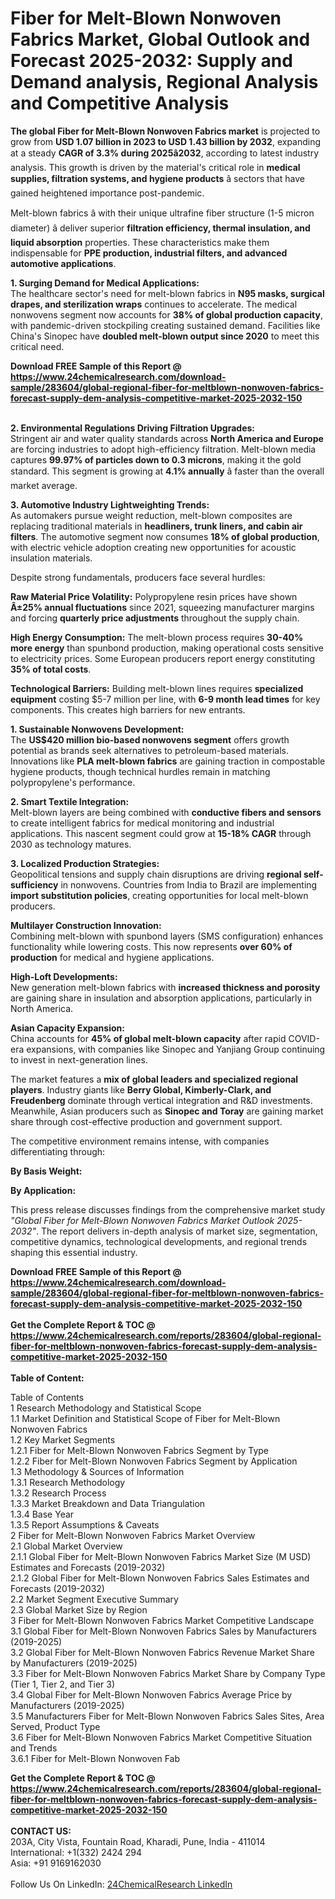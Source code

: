 <h1>Fiber for Melt-Blown Nonwoven Fabrics Market, Global Outlook and Forecast 2025-2032: Supply and Demand analysis, Regional Analysis and Competitive Analysis</h1><p><strong>The global Fiber for Melt-Blown Nonwoven Fabrics market</strong> is projected to grow from <strong>USD 1.07 billion in 2023 to USD 1.43 billion by 2032</strong>, expanding at a steady <strong>CAGR of 3.3% during 2025â2032</strong>, according to latest industry analysis. This growth is driven by the material's critical role in <strong>medical supplies, filtration systems, and hygiene products</strong> â sectors that have gained heightened importance post-pandemic.</p><p>Melt-blown fabrics â with their unique ultrafine fiber structure (1-5 micron diameter) â deliver superior <strong>filtration efficiency, thermal insulation, and liquid absorption</strong> properties. These characteristics make them indispensable for <strong>PPE production, industrial filters, and advanced automotive applications</strong>.</p><p><strong>1. Surging Demand for Medical Applications:</strong><br>
The healthcare sector's need for melt-blown fabrics in <strong>N95 masks, surgical drapes, and sterilization wraps</strong> continues to accelerate. The medical nonwovens segment now accounts for <strong>38% of global production capacity</strong>, with pandemic-driven stockpiling creating sustained demand. Facilities like China's Sinopec have <strong>doubled melt-blown output since 2020</strong> to meet this critical need.</p><div><b>Download FREE Sample of this Report @ 
            <a href="https://www.24chemicalresearch.com/download-sample/283604/global-regional-fiber-for-meltblown-nonwoven-fabrics-forecast-supply-dem-analysis-competitive-market-2025-2032-150">
            https://www.24chemicalresearch.com/download-sample/283604/global-regional-fiber-for-meltblown-nonwoven-fabrics-forecast-supply-dem-analysis-competitive-market-2025-2032-150</a></b></div><br><p><strong>2. Environmental Regulations Driving Filtration Upgrades:</strong><br>
Stringent air and water quality standards across <strong>North America and Europe</strong> are forcing industries to adopt high-efficiency filtration. Melt-blown media captures <strong>99.97% of particles down to 0.3 microns</strong>, making it the gold standard. This segment is growing at <strong>4.1% annually</strong> â faster than the overall market average.</p><p><strong>3. Automotive Industry Lightweighting Trends:</strong><br>
As automakers pursue weight reduction, melt-blown composites are replacing traditional materials in <strong>headliners, trunk liners, and cabin air filters</strong>. The automotive segment now consumes <strong>18% of global production</strong>, with electric vehicle adoption creating new opportunities for acoustic insulation materials.</p><p>Despite strong fundamentals, producers face several hurdles:</p><p><strong>Raw Material Price Volatility:</strong> Polypropylene resin prices have shown <strong>Â±25% annual fluctuations</strong> since 2021, squeezing manufacturer margins and forcing <strong>quarterly price adjustments</strong> throughout the supply chain.</p><p><strong>High Energy Consumption:</strong> The melt-blown process requires <strong>30-40% more energy</strong> than spunbond production, making operational costs sensitive to electricity prices. Some European producers report energy constituting <strong>35% of total costs</strong>.</p><p><strong>Technological Barriers:</strong> Building melt-blown lines requires <strong>specialized equipment</strong> costing $5-7 million per line, with <strong>6-9 month lead times</strong> for key components. This creates high barriers for new entrants.</p><p><strong>1. Sustainable Nonwovens Development:</strong><br>
The <strong>US$420 million bio-based nonwovens segment</strong> offers growth potential as brands seek alternatives to petroleum-based materials. Innovations like <strong>PLA melt-blown fabrics</strong> are gaining traction in compostable hygiene products, though technical hurdles remain in matching polypropylene's performance.</p><p><strong>2. Smart Textile Integration:</strong><br>
Melt-blown layers are being combined with <strong>conductive fibers and sensors</strong> to create intelligent fabrics for medical monitoring and industrial applications. This nascent segment could grow at <strong>15-18% CAGR</strong> through 2030 as technology matures.</p><p><strong>3. Localized Production Strategies:</strong><br>
Geopolitical tensions and supply chain disruptions are driving <strong>regional self-sufficiency</strong> in nonwovens. Countries from India to Brazil are implementing <strong>import substitution policies</strong>, creating opportunities for local melt-blown producers.</p><p><strong>Multilayer Construction Innovation:</strong><br>
	Combining melt-blown with spunbond layers (SMS configuration) enhances functionality while lowering costs. This now represents <strong>over 60% of production</strong> for medical and hygiene applications.</p><p><strong>High-Loft Developments:</strong><br>
	New generation melt-blown fabrics with <strong>increased thickness and porosity</strong> are gaining share in insulation and absorption applications, particularly in North America.</p><p><strong>Asian Capacity Expansion:</strong><br>
	China accounts for <strong>45% of global melt-blown capacity</strong> after rapid COVID-era expansions, with companies like Sinopec and Yanjiang Group continuing to invest in next-generation lines.</p><p>The market features a <strong>mix of global leaders and specialized regional players</strong>. Industry giants like <strong>Berry Global, Kimberly-Clark, and Freudenberg</strong> dominate through vertical integration and R&amp;D investments. Meanwhile, Asian producers such as <strong>Sinopec and Toray</strong> are gaining market share through cost-effective production and government support.</p><p>The competitive environment remains intense, with companies differentiating through:</p><p><strong>By Basis Weight:</strong></p><p><strong>By Application:</strong></p><p>This press release discusses findings from the comprehensive market study <em>"Global Fiber for Melt-Blown Nonwoven Fabrics Market Outlook 2025-2032"</em>. The report delivers in-depth analysis of market size, segmentation, competitive dynamics, technological developments, and regional trends shaping this essential industry.</p><div><b>Download FREE Sample of this Report @ 
            <a href="https://www.24chemicalresearch.com/download-sample/283604/global-regional-fiber-for-meltblown-nonwoven-fabrics-forecast-supply-dem-analysis-competitive-market-2025-2032-150">
            https://www.24chemicalresearch.com/download-sample/283604/global-regional-fiber-for-meltblown-nonwoven-fabrics-forecast-supply-dem-analysis-competitive-market-2025-2032-150</a></b></div><br><div><b>Get the Complete Report & TOC @ 
            <a href="https://www.24chemicalresearch.com/reports/283604/global-regional-fiber-for-meltblown-nonwoven-fabrics-forecast-supply-dem-analysis-competitive-market-2025-2032-150">
            https://www.24chemicalresearch.com/reports/283604/global-regional-fiber-for-meltblown-nonwoven-fabrics-forecast-supply-dem-analysis-competitive-market-2025-2032-150</a></b></div><br>
            <b>Table of Content:</b><p>Table of Contents<br />
1 Research Methodology and Statistical Scope<br />
1.1 Market Definition and Statistical Scope of Fiber for Melt-Blown Nonwoven Fabrics<br />
1.2 Key Market Segments<br />
1.2.1 Fiber for Melt-Blown Nonwoven Fabrics Segment by Type<br />
1.2.2 Fiber for Melt-Blown Nonwoven Fabrics Segment by Application<br />
1.3 Methodology & Sources of Information<br />
1.3.1 Research Methodology<br />
1.3.2 Research Process<br />
1.3.3 Market Breakdown and Data Triangulation<br />
1.3.4 Base Year<br />
1.3.5 Report Assumptions & Caveats<br />
2 Fiber for Melt-Blown Nonwoven Fabrics Market Overview<br />
2.1 Global Market Overview<br />
2.1.1 Global Fiber for Melt-Blown Nonwoven Fabrics Market Size (M USD) Estimates and Forecasts (2019-2032)<br />
2.1.2 Global Fiber for Melt-Blown Nonwoven Fabrics Sales Estimates and Forecasts (2019-2032)<br />
2.2 Market Segment Executive Summary<br />
2.3 Global Market Size by Region<br />
3 Fiber for Melt-Blown Nonwoven Fabrics Market Competitive Landscape<br />
3.1 Global Fiber for Melt-Blown Nonwoven Fabrics Sales by Manufacturers (2019-2025)<br />
3.2 Global Fiber for Melt-Blown Nonwoven Fabrics Revenue Market Share by Manufacturers (2019-2025)<br />
3.3 Fiber for Melt-Blown Nonwoven Fabrics Market Share by Company Type (Tier 1, Tier 2, and Tier 3)<br />
3.4 Global Fiber for Melt-Blown Nonwoven Fabrics Average Price by Manufacturers (2019-2025)<br />
3.5 Manufacturers Fiber for Melt-Blown Nonwoven Fabrics Sales Sites, Area Served, Product Type<br />
3.6 Fiber for Melt-Blown Nonwoven Fabrics Market Competitive Situation and Trends<br />
3.6.1 Fiber for Melt-Blown Nonwoven Fab</p><div><b>Get the Complete Report & TOC @ 
            <a href="https://www.24chemicalresearch.com/reports/283604/global-regional-fiber-for-meltblown-nonwoven-fabrics-forecast-supply-dem-analysis-competitive-market-2025-2032-150">
            https://www.24chemicalresearch.com/reports/283604/global-regional-fiber-for-meltblown-nonwoven-fabrics-forecast-supply-dem-analysis-competitive-market-2025-2032-150</a></b></div><br><b>CONTACT US:</b><br>
            203A, City Vista, Fountain Road, Kharadi, Pune, India - 411014<br>
            International: +1(332) 2424 294<br>
            Asia: +91 9169162030 <br><br>
            Follow Us On LinkedIn: <a href="https://www.linkedin.com/company/24chemicalresearch/">24ChemicalResearch LinkedIn</a>